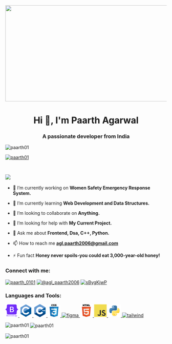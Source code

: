 <div align="center">
  <img src="https://media.giphy.com/media/dWesBcTLavkZuG35MI/giphy.gif" width="600" height="300"/>
</div>

<h1 align="center">Hi 👋, I'm Paarth Agarwal</h1>
<h3 align="center">A passionate developer from India</h3>

<p align="left"> <img src="https://komarev.com/ghpvc/?username=paarth01&label=Profile%20views&color=0e75b6&style=flat" alt="paarth01" /> </p>

<p align="left"> <a href="https://github.com/ryo-ma/github-profile-trophy"><img src="https://github-profile-trophy.vercel.app/?username=paarth01" alt="paarth01" /></a> </p>

<p align="left"> <a href="https://twitter.com/" target="blank"><img src="https://img.shields.io/twitter/follow/?logo=twitter&style=for-the-badge" alt="" /></a> </p>

![](https://media.giphy.com/media/LOEgEYZHyGbXY8KgA3/giphy.gif)

- 🔭 I’m currently working on **Women Safety Emergency Response System.**

- 🌱 I’m currently learning **Web Development and Data Structures.**

- 👯 I’m looking to collaborate on **Anything.**

- 🤝 I’m looking for help with **My Current Project.**

- 💬 Ask me about **Frontend, Dsa, C++, Python.**

- 📫 How to reach me **agl.paarth2006@gmail.com**

- ⚡ Fun fact **Honey never spoils-you could eat 3,000-year-old honey!**

<h3 align="left">Connect with me:</h3>
<p align="left">
<a href="https://instagram.com/paarth_0101" target="blank"><img align="center" src="https://raw.githubusercontent.com/rahuldkjain/github-profile-readme-generator/master/src/images/icons/Social/instagram.svg" alt="paarth_0101" height="30" width="40" /></a>
<a href="https://www.hackerrank.com/@agl_paarth2006" target="blank"><img align="center" src="https://raw.githubusercontent.com/rahuldkjain/github-profile-readme-generator/master/src/images/icons/Social/hackerrank.svg" alt="@agl_paarth2006" height="30" width="40" /></a>
<a href="https://discord.gg/sBygKjwP" target="blank"><img align="center" src="https://raw.githubusercontent.com/rahuldkjain/github-profile-readme-generator/master/src/images/icons/Social/discord.svg" alt="sBygKjwP" height="30" width="40" /></a>
</p>

<h3 align="left">Languages and Tools:</h3>
<p align="left"> <a href="https://getbootstrap.com" target="_blank" rel="noreferrer"> <img src="https://raw.githubusercontent.com/devicons/devicon/master/icons/bootstrap/bootstrap-plain-wordmark.svg" alt="bootstrap" width="40" height="40"/> </a> <a href="https://www.cprogramming.com/" target="_blank" rel="noreferrer"> <img src="https://raw.githubusercontent.com/devicons/devicon/master/icons/c/c-original.svg" alt="c" width="40" height="40"/> </a> <a href="https://www.w3schools.com/cpp/" target="_blank" rel="noreferrer"> <img src="https://raw.githubusercontent.com/devicons/devicon/master/icons/cplusplus/cplusplus-original.svg" alt="cplusplus" width="40" height="40"/> </a> <a href="https://www.w3schools.com/css/" target="_blank" rel="noreferrer"> <img src="https://raw.githubusercontent.com/devicons/devicon/master/icons/css3/css3-original-wordmark.svg" alt="css3" width="40" height="40"/> </a> <a href="https://www.figma.com/" target="_blank" rel="noreferrer"> <img src="https://www.vectorlogo.zone/logos/figma/figma-icon.svg" alt="figma" width="40" height="40"/> </a> <a href="https://www.w3.org/html/" target="_blank" rel="noreferrer"> <img src="https://raw.githubusercontent.com/devicons/devicon/master/icons/html5/html5-original-wordmark.svg" alt="html5" width="40" height="40"/> </a> <a href="https://developer.mozilla.org/en-US/docs/Web/JavaScript" target="_blank" rel="noreferrer"> <img src="https://raw.githubusercontent.com/devicons/devicon/master/icons/javascript/javascript-original.svg" alt="javascript" width="40" height="40"/> </a> <a href="https://www.python.org" target="_blank" rel="noreferrer"> <img src="https://raw.githubusercontent.com/devicons/devicon/master/icons/python/python-original.svg" alt="python" width="40" height="40"/> </a> <a href="https://tailwindcss.com/" target="_blank" rel="noreferrer"> <img src="https://www.vectorlogo.zone/logos/tailwindcss/tailwindcss-icon.svg" alt="tailwind" width="40" height="40"/> </a> </p>

<p><img align="left" src="https://github-readme-stats.vercel.app/api/top-langs?username=paarth01&show_icons=true&locale=en&layout=compact" alt="paarth01" /></p>

<p>&nbsp;<img align="center" src="https://github-readme-stats.vercel.app/api?username=paarth01&show_icons=true&locale=en" alt="paarth01" /></p>

<p><img align="center" src="https://github-readme-streak-stats.herokuapp.com/?user=paarth01&" alt="paarth01" /></p>
